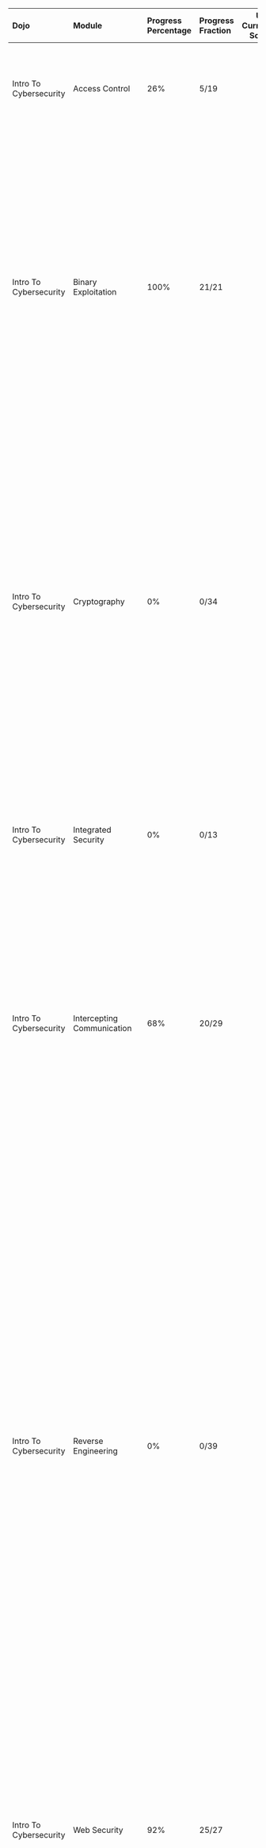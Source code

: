 | Dojo                   | Module                         | Progress Percentage   | Progress Fraction   |   Users Currently Solving | Challenges                                                                                                                                                                                                                                                                                                                                                                                                                                                                                                                                                                                                                                                                                                                                                                                                                                                                                                                                                                                                                                                           |
|:-----------------------|:-------------------------------|:----------------------|:--------------------|--------------------------:|:---------------------------------------------------------------------------------------------------------------------------------------------------------------------------------------------------------------------------------------------------------------------------------------------------------------------------------------------------------------------------------------------------------------------------------------------------------------------------------------------------------------------------------------------------------------------------------------------------------------------------------------------------------------------------------------------------------------------------------------------------------------------------------------------------------------------------------------------------------------------------------------------------------------------------------------------------------------------------------------------------------------------------------------------------------------------|
| Intro To Cybersecurity | Access Control                 | 26%                   | 5/19                |                         3 | `level1`, `level2`, `level3`, `level4`, `level5`, `level7`, `level8`, `level9`, `level10`, `level11`, `level12`, `level13`, `level14`, `level15`, `level16`, `level17`, `level18`, `level19`                                                                                                                                                                                                                                                                                                                                                                                                                                                                                                                                                                                                                                                                                                                                                                                                                                                                         |
| Intro To Cybersecurity | Binary Exploitation            | 100%                  | 21/21               |                        13 | `Your First Overflow (easy)`, `Your First Overflow (hard)`, `Precision (easy)`, `Precision (hard)`, `Variable Control (easy)`, `Variable Control (hard)`, `Control Hijack (easy)`, `Control Hijack (hard)`, `Tricky Control Hijack (easy)`, `Tricky Control Hijack (hard)`, `PIEs (easy)`, `PIEs (hard)`, `String Lengths (easy)`, `String Lengths (hard)`, `Basic Shellcode`, `NOP Sleds`, `NULL-Free Shellcode`, `Hijack to (Mapped) Shellcode (easy)`, `Hijack to (Mapped) Shellcode (hard)`, `Hijack to Shellcode (easy)`, `Hijack to Shellcode (hard)`                                                                                                                                                                                                                                                                                                                                                                                                                                                                                                          |
| Intro To Cybersecurity | Cryptography                   | 0%                    | 0/34                |                        11 | `XOR`, `XORing Hex`, `XORing ASCII`, `XORing ASCII Strings`, `One-time Pad`, `One-time Pad Tampering`, `Many-time Pad`, `AES`, `AES-ECB-CPA`, `AES-ECB-CPA-HTTP`, `AES-ECB-CPA-HTTP (base64)`, `AES-ECB-CPA-Suffix`, `AES-ECB-CPA-Prefix`, `AES-ECB-CPA-Prefix-2`, `AES-ECB-CPA-Prefix-Miniboss`, `AES-ECB-CPA-Prefix-Boss`, `AES-CBC`, `AES-CBC Tampering`, `AES-CBC Resizing`, `AES-CBC-POA-Partial-Block`, `AES-CBC-POA-Full-Block`, `AES-CBC-POA-Multi-Block`, `AES-CBC-POA-Encrypt`, `DHKE`, `DHKE-to-AES`, `RSA 1`, `RSA 2`, `RSA Signatures`, `SHA 1`, `SHA 2`, `RSA 3`, `RSA 4`, `TLS 1`, `TLS 2`                                                                                                                                                                                                                                                                                                                                                                                                                                                            |
| Intro To Cybersecurity | Integrated Security            | 0%                    | 0/13                |                         5 | `ECB-to-Win (easy)`, `ECB-to-Win (hard)`, `ECB-to-Shellcode (easy)`, `ECB-to-Shellcode (hard)`, `CIMG Screenshots`, `CIMG Screenshots 2`, `Wily Webserver`, `The Watering Hole`, `Secure Chat 1`, `Secure Chat 2`, `Secure Chat 3`, `Secure Chat 4`, `Secure Chat 5`                                                                                                                                                                                                                                                                                                                                                                                                                                                                                                                                                                                                                                                                                                                                                                                                 |
| Intro To Cybersecurity | Intercepting Communication     | 68%                   | 20/29               |                        13 | `Connect`, `Send`, `Shutdown`, `Listen`, `Scan 1`, `Scan 2`, `Monitor 1`, `Monitor 2`, `Sniffing Cookies`, `Network Configuration`, `Firewall 1`, `Firewall 2`, `Firewall 3`, `Denial of Service 1`, `Denial of Service 2`, `Denial of Service 3`, `Ethernet`, `IP`, `TCP`, `TCP Handshake`, `UDP`, `UDP 2`, `UDP Spoofing 1`, `UDP Spoofing 2`, `UDP Spoofing 3`, `UDP Spoofing 4`, `ARP`, `Intercept`, `Man-in-the-Middle`                                                                                                                                                                                                                                                                                                                                                                                                                                                                                                                                                                                                                                         |
| Intro To Cybersecurity | Reverse Engineering            | 0%                    | 0/39                |                        32 | `File Formats: Magic Numbers (Python)`, `File Formats: Magic Numbers (C)`, `File Formats: Magic Numbers (x86)`, `Reading Endianness (Python)`, `Reading Endianness (C)`, `Reading Endianness (x86)`, `Version Information (Python)`, `Version Information (C)`, `Version Information (x86)`, `Metadata and Data (Python)`, `Metadata and Data (C)`, `Metadata and Data (x86)`, `Input Restrictions (Python)`, `Input Restrictions (C)`, `Input Restrictions (x86)`, `Behold the cIMG! (Python)`, `Behold the cIMG! (C)`, `Behold the cIMG! (x86)`, `A Basic cIMG (Python)`, `A Basic cIMG (C)`, `A Basic cIMG (x86)`, `Internal State Mini (C)`, `Internal State Mini (x86)`, `Internal State (C)`, `Internal State (x86)`, `File Formats: Directives (C)`, `File Formats: Directives`, `The Patch Directive`, `Optimizing for Space`, `Tweaking Images`, `Storage and Retrieval`, `Extracting Knowledge`, `Advanced Sprites`, `Accessing Resources`, `Unsafe Animations`, `Animations`, `Interoperability: Patching Data`, `Patching Code`, `Patching Control Flow` |
| Intro To Cybersecurity | Web Security                   | 92%                   | 25/27               |                        18 | `Path Traversal 1`, `Path Traversal 2`, `CMDi 1`, `CMDi 2`, `CMDi 3`, `CMDi 4`, `CMDi 5`, `CMDi 6`, `Authentication Bypass 1`, `Authentication Bypass 2`, `SQLi 1`, `SQLi 2`, `SQLi 3`, `SQLi 4`, `SQLi 5`, `XSS 1`, `XSS 2`, `XSS 3`, `XSS 4`, `XSS 5`, `XSS 6`, `XSS 7`, `CSRF 1`, `CSRF 2`, `CSRF 3`, `CSRF 4`, `CSRF 5`                                                                                                                                                                                                                                                                                                                                                                                                                                                                                                                                                                                                                                                                                                                                          |
| Program Security       | Dynamic Allocator Misuse       | 27%                   | 11/40               |                         8 | `level1.0`, `level1.1`, `level2.0`, `level2.1`, `level3.0`, `level3.1`, `level4.0`, `level4.1`, `level5.0`, `level5.1`, `level6.0`, `level6.1`, `level7.0`, `level7.1`, `level8.0`, `level8.1`, `level9.0`, `level9.1`, `level10.0`, `level10.1`, `level11.0`, `level11.1`, `level12.0`, `level12.1`, `level13.0`, `level13.1`, `level14.0`, `level14.1`, `level15.0`, `level15.1`, `level16.0`, `level16.1`, `level17.0`, `level17.1`, `level18.0`, `level18.1`, `level19.0`, `level19.1`, `level20.0`, `level20.1`                                                                                                                                                                                                                                                                                                                                                                                                                                                                                                                                                 |
| Program Security       | Intermediate Memory Errors     | 0%                    | 0/18                |                         6 | `level4.0`, `level4.1`, `level5.0`, `level5.1`, `level9.0`, `level9.1`, `level10.0`, `level10.1`, `level11.0`, `level11.1`, `level12.0`, `level12.1`, `level13.0`, `level13.1`, `level14.0`, `level14.1`, `level15.0`, `level15.1`                                                                                                                                                                                                                                                                                                                                                                                                                                                                                                                                                                                                                                                                                                                                                                                                                                   |
| Program Security       | Program Exploitation           | 0%                    | 0/18                |                         0 | `level3.0`, `level3.1`, `level4.0`, `level4.1`, `level5.0`, `level5.1`, `level6.0`, `level6.1`, `level7.0`, `level7.1`, `level8.0`, `level8.1`, `level9.0`, `level9.1`, `level10.0`, `level10.1`, `level11.0`, `level11.1`                                                                                                                                                                                                                                                                                                                                                                                                                                                                                                                                                                                                                                                                                                                                                                                                                                           |
| Program Security       | Return Oriented Programming    | 0%                    | 0/30                |                        58 | `level1.0`, `level1.1`, `level2.0`, `level2.1`, `level3.0`, `level3.1`, `level4.0`, `level4.1`, `level5.0`, `level5.1`, `level6.0`, `level6.1`, `level7.0`, `level7.1`, `level8.0`, `level8.1`, `level9.0`, `level9.1`, `level10.0`, `level10.1`, `level11.0`, `level11.1`, `level12.0`, `level12.1`, `level13.0`, `level13.1`, `level14.0`, `level14.1`, `level15.0`, `level15.1`                                                                                                                                                                                                                                                                                                                                                                                                                                                                                                                                                                                                                                                                                   |
| Program Security       | Reverse Engineering            | 0%                    | 0/44                |                         4 | `level1.0`, `level1.1`, `level2.0`, `level2.1`, `level3.0`, `level3.1`, `level4.0`, `level4.1`, `level5.0`, `level5.1`, `level6.0`, `level6.1`, `level7.0`, `level7.1`, `level8.0`, `level8.1`, `level9.0`, `level9.1`, `level10.0`, `level10.1`, `level11.0`, `level11.1`, `level12.0`, `level12.1`, `level13.0`, `level13.1`, `level14.0`, `level14.1`, `level15.0`, `level15.1`, `level16.0`, `level16.1`, `level17.0`, `level17.1`, `level18.0`, `level18.1`, `level19.0`, `level19.1`, `level20.0`, `level20.1`, `level21.0`, `level21.1`, `level22.0`, `level22.1`                                                                                                                                                                                                                                                                                                                                                                                                                                                                                             |
| Program Security       | Shellcode Injection            | 9%                    | 1/11                |                         5 | `level4`, `level5`, `level6`, `level7`, `level8`, `level9`, `level10`, `level11`, `level12`, `level13`, `level14`                                                                                                                                                                                                                                                                                                                                                                                                                                                                                                                                                                                                                                                                                                                                                                                                                                                                                                                                                    |
| Software Exploitation  | Dynamic Allocator Exploitation | 0%                    | 0/17                |                         1 | `level1.0`, `level1.1`, `level2.0`, `level2.1`, `level3.0`, `level3.1`, `level4.0`, `level4.1`, `level5.0`, `level5.1`, `level6.0`, `level6.1`, `level7.0`, `level7.1`, `level8.0`, `level8.1`, `level9`                                                                                                                                                                                                                                                                                                                                                                                                                                                                                                                                                                                                                                                                                                                                                                                                                                                             |
| Software Exploitation  | Exploitation Primitives        | 0%                    | 0/20                |                         1 | `level1.0`, `level1.1`, `level2.0`, `level2.1`, `level3.0`, `level3.1`, `level4.0`, `level4.1`, `level5.0`, `level5.1`, `level6.0`, `level6.1`, `level7.0`, `level7.1`, `level8.0`, `level8.1`, `level9.0`, `level9.1`, `level10.0`, `level10.1`                                                                                                                                                                                                                                                                                                                                                                                                                                                                                                                                                                                                                                                                                                                                                                                                                     |
| Software Exploitation  | File Struct Exploits           | 0%                    | 0/21                |                         2 | `level1`, `level2`, `level3`, `level4`, `level5`, `level6`, `level7`, `level8`, `level9`, `level10`, `level11`, `level12`, `level13`, `level14`, `level15`, `level16`, `level17`, `level18`, `level19`, `level20`, `level21`                                                                                                                                                                                                                                                                                                                                                                                                                                                                                                                                                                                                                                                                                                                                                                                                                                         |
| Software Exploitation  | Format String Exploits         | 54%                   | 13/24               |                         4 | `Level1.0`, `Level1.1`, `Level2.0`, `Level2.1`, `Level3.0`, `Level3.1`, `Level4.0`, `Level4.1`, `Level5.0`, `Level5.1`, `Level6.0`, `Level6.1`, `Level7.0`, `Level7.1`, `Level8.0`, `Level8.1`, `Level9.0`, `Level9.1`, `Level10.0`, `Level10.1`, `Level11.0`, `Level11.1`, `Level12.0`, `Level12.1`                                                                                                                                                                                                                                                                                                                                                                                                                                                                                                                                                                                                                                                                                                                                                                 |
| Software Exploitation  | Kernel Exploitation            | 0%                    | 0/8                 |                        10 | `Level-1`, `Level-2`, `Level-3`, `Level-4`, `Level-5`, `Level-6`, `Level-7`, `Level-8`                                                                                                                                                                                                                                                                                                                                                                                                                                                                                                                                                                                                                                                                                                                                                                                                                                                                                                                                                                               |
| Software Exploitation  | Microarchitecture Exploitation | 0%                    | 0/13                |                         0 | `Baby Spectre 1`, `Baby Spectre 2`, `Baby Spectre 3`, `Baby Spectre 4`, `Baby Spectre 5`, `Prefetch Peek`, `Spooky Spectre 1`, `Spooky Spectre 2`, `Yan85 Reloaded`, `Ghost in the YPU 1`, `Ghost in the YPU 2`, `Molten Access`, `Molten Walk`                                                                                                                                                                                                                                                                                                                                                                                                                                                                                                                                                                                                                                                                                                                                                                                                                      |
| System Security        | Kernel Security                | 0%                    | 0/24                |                         9 | `level1.0`, `level1.1`, `level2.0`, `level2.1`, `level3.0`, `level3.1`, `level4.0`, `level4.1`, `level5.0`, `level5.1`, `level6.0`, `level6.1`, `level7.0`, `level7.1`, `level8.0`, `level8.1`, `level9.0`, `level9.1`, `level10.0`, `level10.1`, `level11.0`, `level11.1`, `level12.0`, `level12.1`                                                                                                                                                                                                                                                                                                                                                                                                                                                                                                                                                                                                                                                                                                                                                                 |
| System Security        | Microarchitecture Exploitation | 0%                    | 0/13                |                         6 | `Baby Spectre 1`, `Baby Spectre 2`, `Baby Spectre 3`, `Baby Spectre 4`, `Baby Spectre 5`, `Prefetch Peek`, `Spooky Spectre 1`, `Spooky Spectre 2`, `Yan85 Reloaded`, `Ghost in the YPU 1`, `Ghost in the YPU 2`, `Molten Access`, `Molten Walk`                                                                                                                                                                                                                                                                                                                                                                                                                                                                                                                                                                                                                                                                                                                                                                                                                      |
| System Security        | Race Conditions                | 0%                    | 0/22                |                         0 | `level1.0`, `level1.1`, `level2.0`, `level2.1`, `level3.0`, `level3.1`, `level4.0`, `level4.1`, `level5.0`, `level5.1`, `level6.0`, `level6.1`, `level7.0`, `level7.1`, `level8.0`, `level8.1`, `level9.0`, `level9.1`, `level10.0`, `level10.1`, `level11.0`, `level11.1`                                                                                                                                                                                                                                                                                                                                                                                                                                                                                                                                                                                                                                                                                                                                                                                           |
| System Security        | Sandboxing                     | 0%                    | 0/18                |                         1 | `level1`, `level2`, `level3`, `level4`, `level5`, `level6`, `level7`, `level8`, `level9`, `level10`, `level11`, `level12`, `level13`, `level14`, `level15`, `level16`, `level17`, `level18`                                                                                                                                                                                                                                                                                                                                                                                                                                                                                                                                                                                                                                                                                                                                                                                                                                                                          |
| System Security        | System Exploitation            | 0%                    | 0/16                |                         3 | `level1.0`, `level1.1`, `level2.0`, `level2.1`, `level3.0`, `level3.1`, `level4.0`, `level4.1`, `level5.0`, `level5.1`, `level6.0`, `level6.1`, `level7.0`, `level7.1`, `level8.0`, `level8.1`                                                                                                                                                                                                                                                                                                                                                                                                                                                                                                                                                                                                                                                                                                                                                                                                                                                                       |